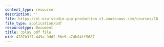```yaml
---
content_type: resource
description: ''
file: https://ol-ocw-studio-app-production.s3.amazonaws.com/courses/18-02-multivariable-calculus-fall-2007/4787b3f7449a9dd236e9a74b84ff5687_WfEQabCGAqI.pdf
file_type: application/pdf
resourcetype: Document
title: 3play pdf file
uid: 4787b3f7-449a-9dd2-36e9-a74b84ff5687
---
```

